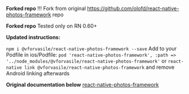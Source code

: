 **Forked repo**
!!! Fork from original https://github.com/olofd/react-native-photos-framework repo

**Forked repo**
Tested only on RN 0.60+

**Updated instructions:**

`npm i @vforvasile/react-native-photos-framework --save`
Add to your Podfile in ios/Podfile:
`pod 'react-native-photos-framework', :path => '../node_modules/@vforvasile/react-native-photos-framework'`
or
`react-native link @vforvasile/react-native-photos-framework` and remove Android linking afterwards

**Original documentation below**
[react-native-photos-framework](./docs/HowToUse.md)
